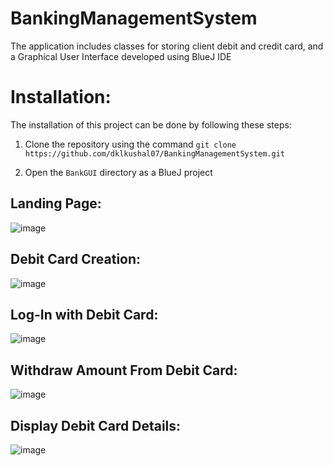 # BankingManagementSystem
 The application includes classes for storing client debit and credit card, and a Graphical User Interface developed using BlueJ IDE
 
# Installation:
The installation of this project can be done by following these steps:

1) Clone the repository using the command `git clone https://github.com/dklkushal07/BankingManagementSystem.git`

2) Open the `BankGUI` directory as a BlueJ project

## Landing Page:
![image](https://github.com/dklkushal07/BankingManagementSystem/assets/68638711/601c3e6e-1892-4c4c-a5cd-2789ad4a10ae)

## Debit Card Creation:
![image](https://github.com/dklkushal07/BankingManagementSystem/assets/68638711/c885305d-f33e-418e-aee3-8d3dbf5d7e45)

## Log-In with Debit Card:
![image](https://github.com/dklkushal07/BankingManagementSystem/assets/68638711/b730f707-c32f-47fc-88ef-21068eb458a7)

## Withdraw Amount From Debit Card:
![image](https://github.com/dklkushal07/BankingManagementSystem/assets/68638711/7e0ee5ea-ca5e-40fe-a74a-67684631a0c7)

## Display Debit Card Details:
![image](https://github.com/dklkushal07/BankingManagementSystem/assets/68638711/5e3af6d1-7eed-4a71-bce9-d15a91939a7e)



